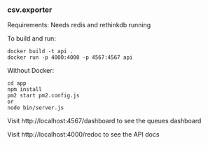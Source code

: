 ### csv.exporter

Requirements: Needs redis and rethinkdb running

To build and run: 

```
docker build -t api .
docker run -p 4000:4000 -p 4567:4567 api
```

Without Docker:
```
cd app
npm install
pm2 start pm2.config.js 
or
node bin/server.js
```

Visit http://localhost:4567/dashboard to see the queues dashboard

Visit http://localhost:4000/redoc to see the API docs


